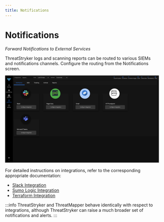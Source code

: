 ```yaml
---
title: Notifications
---
```


# Notifications

*Forward Notifications to External Services*

ThreatStryker logs and scanning reports can be routed to various SIEMs and notifications channels. Configure the routing from the Notifications screen.

![Report Summary](../img/DF_Notification.png)

For detailed instructions on integrations, refer to the corresponding appropriate documentation:

 * [Slack Integration](/docs/Integrations/slack)
 * [Sumo Logic Integration](/docs/Integrations/sumo-logic)
 * [Terraform Integration](/docs/Integrations/terraform)


:::info
ThreatStryker and ThreatMapper behave identically with respect to integrations, although ThreatStryker can raise a much broader set of notifications and alerts.
:::



